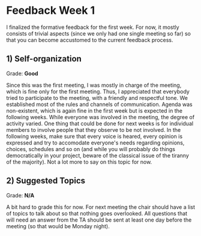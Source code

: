 # Feedback Week 1

I finalized the formative feedback for the first week. For now, it mostly consists of trivial aspects (since we only had one single meeting so far) so that you can become accustomed to the current feedback process. 


## 1) Self-organization

Grade: **Good**

Since this was the first meeting, I was mostly in charge of the meeting, which is fine only for the first meeting. Thus, I appreciated that everybody tried to participate to the meeting, with a friendly and respectful tone. We established most of the rules and channels of communication. Agenda was non-existent, which is again fine in the first week but is expected in the following weeks. While everyone was involved in the meeting, the degree of activity varied. One thing that could be done for next weeks is for individual members to involve people that they observe to be not involved. 
In the following weeks, make sure that every voice is heared, every opinion is expressed and try to accomodate everyone's needs regarding opinions, choices, schedules and so on (and while you will probably do things democratically in your project, beware of the classical issue of the tiranny of the majority). Not a lot more to say on this topic for now. 


## 2) Suggested Topics

Grade: **N/A**

A bit hard to grade this for now. For next meeting the chair should have a list of topics to talk about so that nothing goes overlooked. All questions that will need an answer from the TA should be sent at least one day before the meeting (so that would be Monday night). 


